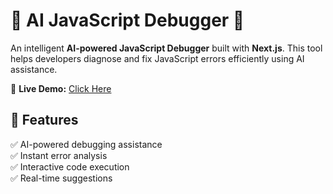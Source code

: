 # 🧠 AI JavaScript Debugger 🚀

An intelligent **AI-powered JavaScript Debugger** built with **Next.js**. This tool helps developers diagnose and fix JavaScript errors efficiently using AI assistance.

🔗 **Live Demo:** <a href="https://ai-code-debugger-q4osj4ipi-shvargans-projects.vercel.app/" target="_blank" rel="noopener noreferrer">Click Here</a>

## 🌟 Features

✅ AI-powered debugging assistance  
✅ Instant error analysis  
✅ Interactive code execution  
✅ Real-time suggestions

